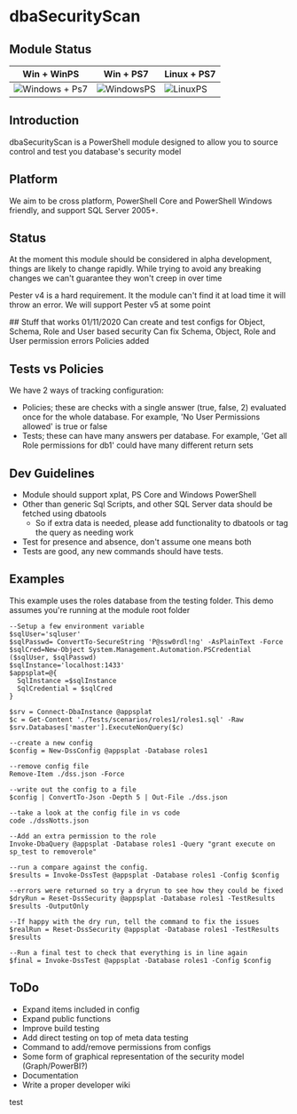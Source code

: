 # dbaSecurityScan

## Module Status

| Win + WinPS | Win + PS7 | Linux + PS7 |
|---|---|---|
| ![Windows + Ps7](https://github.com/sqlcollaborative/dbasecurityscan/workflows/CI/badge.svg) | ![WindowsPS](https://github.com/sqlcollaborative/dbasecurityscan/workflows/WindowsPS/badge.svg) | ![LinuxPS](https://github.com/sqlcollaborative/dbasecurityscan/workflows/LinuxPS/badge.svg)

## Introduction

dbaSecurityScan is a PowerShell module designed to allow you to source control and test you database's security model

## Platform

We aim to be cross platform, PowerShell Core and PowerShell Windows friendly, and support SQL Server 2005+.

## Status

At the moment this module should be considered in alpha development, things are likely to change rapidly. While trying to avoid any breaking changes we can't guarantee they won't creep in over time

Pester v4 is a hard requirement. It the module can't find it at load time it will throw an error. We will support Pester v5 at some point

## Stuff that works 01/11/2020
Can create and test configs for Object, Schema, Role and User based security
Can fix Schema, Object, Role and User permission errors
Policies added

## Tests vs Policies
We have 2 ways of tracking configuration:

- Policies; these are checks with a single answer (true, false, 2) evaluated once for the whole database. For example, 'No User Permissions allowed' is true or false
- Tests; these can have many answers per database. For example, 'Get all Role permissions for db1' could have many different return sets


## Dev Guidelines

- Module should support xplat, PS Core and Windows PowerShell
- Other than generic Sql Scripts, and other SQL Server data should be fetched using dbatools
  - So if extra data is needed, please add functionality to dbatools or tag the query as needing work
- Test for presence and absence, don't assume one means both
- Tests are good, any new commands should have tests.

## Examples

This example uses the roles database from the testing folder. This demo assumes you're running at the module root folder

```
--Setup a few environment variable
$sqlUser='sqluser'
$sqlPasswd= ConvertTo-SecureString 'P@ssw0rdl!ng' -AsPlainText -Force
$sqlCred=New-Object System.Management.Automation.PSCredential ($sqlUser, $sqlPasswd)
$sqlInstance='localhost:1433'
$appsplat=@{
  SqlInstance =$sqlInstance
  SqlCredential = $sqlCred
}

$srv = Connect-DbaInstance @appsplat
$c = Get-Content './Tests/scenarios/roles1/roles1.sql' -Raw
$srv.Databases['master'].ExecuteNonQuery($c)

--create a new config
$config = New-DssConfig @appsplat -Database roles1

--remove config file
Remove-Item ./dss.json -Force

--write out the config to a file
$config | ConvertTo-Json -Depth 5 | Out-File ./dss.json

--take a look at the config file in vs code
code ./dssNotts.json

--Add an extra permission to the role
Invoke-DbaQuery @appsplat -Database roles1 -Query "grant execute on sp_test to removerole"

--run a compare against the config.
$results = Invoke-DssTest @appsplat -Database roles1 -Config $config

--errors were returned so try a dryrun to see how they could be fixed
$dryRun = Reset-DssSecurity @appsplat -Database roles1 -TestResults $results -OutputOnly

--If happy with the dry run, tell the command to fix the issues
$realRun = Reset-DssSecurity @appsplat -Database roles1 -TestResults $results

--Run a final test to check that everything is in line again
$final = Invoke-DssTest @appsplat -Database roles1 -Config $config
```

## ToDo

- Expand items included in config
- Expand public functions
- Improve build testing
- Add direct testing on top of meta data testing
- Command to add/remove permissions from configs
- Some form of graphical representation of the security model (Graph/PowerBI?)
- Documentation
- Write a proper developer wiki



test
